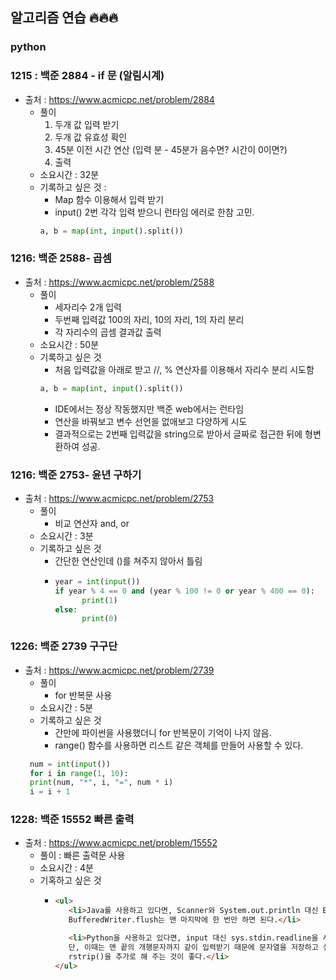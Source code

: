 ## 알고리즘 연습 🔥🔥🔥

### python
  ### 1215 : 백준 2884 - if 문 (알림시계)
  + 출처 : https://www.acmicpc.net/problem/2884
    + 풀이
      1) 두개 값 입력 받기
      2) 두개 값 유효성 확인
      3) 45분 이전 시간 연산 (입력 분 - 45분가 음수면? 시간이 0이면?) 
      4) 출력
    + 소요시간 : 32분 
    + 기록하고 싶은 것 : 
      + Map 함수 이용해서 입력 받기
      + input() 2번 각각 입력 받으니 런타임 에러로 한참 고민. 
      ```python
      a, b = map(int, input().split())
      ```
### 1216: 백준 2588- 곱셈
  + 출처 : https://www.acmicpc.net/problem/2588
      + 풀이
        + 세자리수 2개 입력 
        + 두번째 입력값 100의 자리, 10의 자리, 1의 자리 분리
        + 각 자리수의 곱셈 결과값 출력
      + 소요시간 : 50분
      + 기록하고 싶은 것 
        + 처음 입력값을 아래로 받고 //, % 연산자를 이용해서 자리수 분리 시도함
        ```python
        a, b = map(int, input().split())
        ```
        + IDE에서는 정상 작동했지만 백준 web에서는 런타임
        + 연산을 바꿔보고 변수 선언을 없애보고 다양하게 시도
        + 결과적으로는 2번째 입력값을 string으로 받아서 글짜로 접근한 뒤에 형변환하여 성공.
    
### 1216: 백준 2753- 윤년 구하기
   + 출처 : https://www.acmicpc.net/problem/2753
        + 풀이
          + 비교 연산자 and, or 
        + 소요시간 : 3분
        + 기록하고 싶은 것
          + 간단한 연산인데 ()를 쳐주지 않아서 틀림
          + ```python
            year = int(input())
            if year % 4 == 0 and (year % 100 != 0 or year % 400 == 0):
                  print(1)
            else:
                  print(0)
            ```
### 1226: 백준 2739 구구단
   + 출처 : https://www.acmicpc.net/problem/2739
     + 풀이
       + for 반복문 사용
     * 소요시간 : 5분
     * 기록하고 싶은 것
       * 간만에 파이썬을 사용했더니 for 반복문이 기억이 나지 않음.
       * range() 함수를 사용하면 리스트 같은 객체를 만들어 사용할 수 있다.
     ``` python
      num = int(input())
      for i in range(1, 10):
      print(num, "*", i, "=", num * i)
      i = i + 1
     ```
### 1228: 백준 15552 빠른 출력
   + 출처 : https://www.acmicpc.net/problem/15552
     + 풀이 : 빠른 출력문 사용
     + 소요시간 : 4분
     + 기혹하고 싶은 것
       + ```html
         <ul>
            <li>Java를 사용하고 있다면, Scanner와 System.out.println 대신 BufferedReader와 BufferedWriter를 사용할 수 있다. 
            BufferedWriter.flush는 맨 마지막에 한 번만 하면 된다.</li>
       
            <li>Python을 사용하고 있다면, input 대신 sys.stdin.readline을 사용할 수 있다. 
            단, 이때는 맨 끝의 개행문자까지 같이 입력받기 때문에 문자열을 저장하고 싶을 경우 .
            rstrip()을 추가로 해 주는 것이 좋다.</li>
         </ul>
         ```

